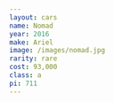 ```yaml
---
layout: cars
name: Nomad
year: 2016
make: Ariel
image: /images/nomad.jpg
rarity: rare
cost: 93,000
class: a
pi: 711
---
```


